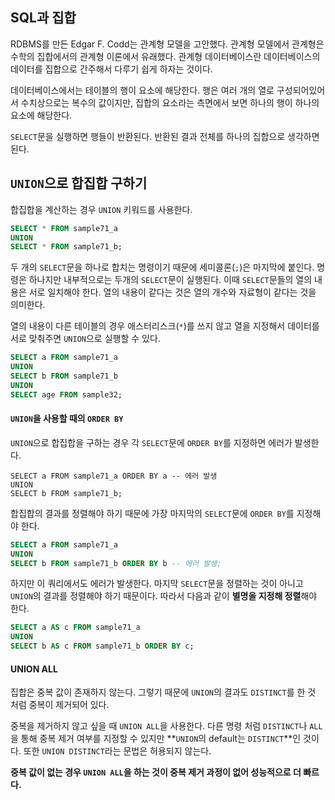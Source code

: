 ## SQL과 집합

RDBMS를 만든 Edgar F. Codd는 관계형 모델을 고안했다. 관계형 모델에서 관계형은 수학의 집합에서의 관계형 이론에서 유래했다. 관계형 데이터베이스란 데이터베이스의 데이터를 집합으로 간주해서 다루기 쉽게 하자는 것이다.

데이터베이스에서는 테이블의 행이 요소에 해당한다. 행은 여러 개의 열로 구성되어있어서 수치상으로는 복수의 값이지만, 집합의 요소라는 측면에서 보면 하나의 행이 하나의 요소에 해당한다.

`SELECT`문을 실행하면 행들이 반환된다. 반환된 결과 전체를 하나의 집합으로 생각하면 된다.



## `UNION`으로 합집합 구하기

합집합을 계산하는 경우 `UNION` 키워드를 사용한다. 

```sql
SELECT * FROM sample71_a
UNION
SELECT * FROM sample71_b;
```

두 개의 `SELECT`문을 하나로 합치는 명령이기 때문에 세미콜론(`;`)은 마지막에 붙인다. 명령은 하나지만 내부적으로는 두개의 `SELECT`문이 실행된다. 이때 `SELECT`문들의 열의 내용은 서로 일치해야 한다. 열의 내용이 같다는 것은 열의 개수와 자료형이 같다는 것을 의미한다.

열의 내용이 다른 테이블의 경우 애스터리스크(`*`)를 쓰지 않고 열을 지정해서 데이터를 서로 맞춰주면 `UNION`으로 실행할 수 있다.

```sql
SELECT a FROM sample71_a
UNION
SELECT b FROM sample71_b
UNION
SELECT age FROM sample32;
```



#### `UNION`을 사용할 때의 `ORDER BY`

`UNION`으로 합집합을 구하는 경우 각 `SELECT`문에 `ORDER BY`를 지정하면 에러가 발생한다.

```mysql
SELECT a FROM sample71_a ORDER BY a -- 에러 발생
UNION
SELECT b FROM sample71_b;
```



합집합의 결과를 정렬해야 하기 때문에 가장 마지막의 `SELECT`문에 `ORDER BY`를 지정해야 한다.

```sql
SELECT a FROM sample71_a
UNION
SELECT b FROM sample71_b ORDER BY b -- 에러 발생;
```

하지만 이 쿼리에서도 에러가 발생한다. 마지막 `SELECT`문을 정렬하는 것이 아니고 `UNION`의 결과를 정렬해야 하기 때문이다. 따라서 다음과 같이 **별명을 지정해 정렬**해야 한다.

```sql
SELECT a AS c FROM sample71_a
UNION
SELECT b AS c FROM sample71_b ORDER BY c;
```



#### UNION ALL

집합은 중복 값이 존재하지 않는다. 그렇기 때문에 `UNION`의 결과도 `DISTINCT`를 한 것 처럼 중복이 제거되어 있다.

중복을 제거하지 않고 싶을 때 `UNION ALL`을 사용한다. 다른 명령 처럼 `DISTINCT`나 `ALL`을 통해 중복 제거 여부를 지정할 수 있지만 **`UNION`의 default는 `DISTINCT`**인 것이다. 또한 `UNION DISTINCT`라는 문법은 허용되지 않는다.

**중복 값이 없는 경우 `UNION ALL`을 하는 것이 중복 제거 과정이 없어 성능적으로 더 빠르다.**